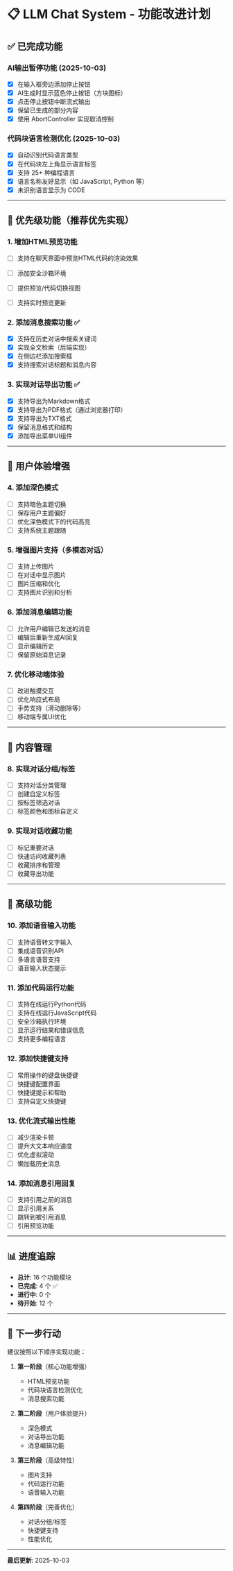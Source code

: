 # 📋 LLM Chat System - 功能改进计划

## ✅ 已完成功能

### AI输出暂停功能 (2025-10-03)
- [x] 在输入框旁边添加停止按钮
- [x] AI生成时显示蓝色停止按钮（方块图标）
- [x] 点击停止按钮中断流式输出
- [x] 保留已生成的部分内容
- [x] 使用 AbortController 实现取消控制

### 代码块语言检测优化 (2025-10-03)
- [x] 自动识别代码语言类型
- [x] 在代码块左上角显示语言标签
- [x] 支持 25+ 种编程语言
- [x] 语言名称友好显示（如 JavaScript, Python 等）
- [x] 未识别语言显示为 CODE

---

## 🎯 优先级功能（推荐优先实现）

### 1. 增加HTML预览功能
- [ ] 支持在聊天界面中预览HTML代码的渲染效果
- [ ] 添加安全沙箱环境
- [ ] 提供预览/代码切换视图
- [ ] 支持实时预览更新


### 2. 添加消息搜索功能 ✅
- [x] 支持在历史对话中搜索关键词
- [x] 实现全文检索（后端实现）
- [x] 在侧边栏添加搜索框
- [x] 支持搜索对话标题和消息内容

### 3. 实现对话导出功能 ✅
- [x] 支持导出为Markdown格式
- [x] 支持导出为PDF格式（通过浏览器打印）
- [x] 支持导出为TXT格式
- [x] 保留消息格式和结构
- [x] 添加导出菜单UI组件

---

## 🎨 用户体验增强

### 4. 添加深色模式
- [ ] 支持暗色主题切换
- [ ] 保存用户主题偏好
- [ ] 优化深色模式下的代码高亮
- [ ] 支持系统主题跟随

### 5. 增强图片支持（多模态对话）
- [ ] 支持上传图片
- [ ] 在对话中显示图片
- [ ] 图片压缩和优化
- [ ] 支持图片识别和分析

### 6. 添加消息编辑功能
- [ ] 允许用户编辑已发送的消息
- [ ] 编辑后重新生成AI回复
- [ ] 显示编辑历史
- [ ] 保留原始消息记录

### 7. 优化移动端体验
- [ ] 改进触摸交互
- [ ] 优化响应式布局
- [ ] 手势支持（滑动删除等）
- [ ] 移动端专属UI优化

---

## 📁 内容管理

### 8. 实现对话分组/标签
- [ ] 支持对话分类管理
- [ ] 创建自定义标签
- [ ] 按标签筛选对话
- [ ] 标签颜色和图标自定义

### 9. 实现对话收藏功能
- [ ] 标记重要对话
- [ ] 快速访问收藏列表
- [ ] 收藏排序和管理
- [ ] 收藏导出功能

---

## 🔧 高级功能

### 10. 添加语音输入功能
- [ ] 支持语音转文字输入
- [ ] 集成语音识别API
- [ ] 多语言语音支持
- [ ] 语音输入状态提示

### 11. 添加代码运行功能
- [ ] 支持在线运行Python代码
- [ ] 支持在线运行JavaScript代码
- [ ] 安全沙箱执行环境
- [ ] 显示运行结果和错误信息
- [ ] 支持更多编程语言

### 12. 添加快捷键支持
- [ ] 常用操作的键盘快捷键
- [ ] 快捷键配置界面
- [ ] 快捷键提示和帮助
- [ ] 支持自定义快捷键

### 13. 优化流式输出性能
- [ ] 减少渲染卡顿
- [ ] 提升大文本响应速度
- [ ] 优化虚拟滚动
- [ ] 懒加载历史消息

### 14. 添加消息引用回复
- [ ] 支持引用之前的消息
- [ ] 显示引用关系
- [ ] 跳转到被引用消息
- [ ] 引用预览功能

---

## 📊 进度追踪

- **总计**: 16 个功能模块
- **已完成**: 4 个 ✅
- **进行中**: 0 个
- **待开始**: 12 个

---

## 🚀 下一步行动

建议按照以下顺序实现功能：

1. **第一阶段**（核心功能增强）
   - HTML预览功能
   - 代码块语言检测优化
   - 消息搜索功能

2. **第二阶段**（用户体验提升）
   - 深色模式
   - 对话导出功能
   - 消息编辑功能

3. **第三阶段**（高级特性）
   - 图片支持
   - 代码运行功能
   - 语音输入功能

4. **第四阶段**（完善优化）
   - 对话分组/标签
   - 快捷键支持
   - 性能优化

---

**最后更新**: 2025-10-03
